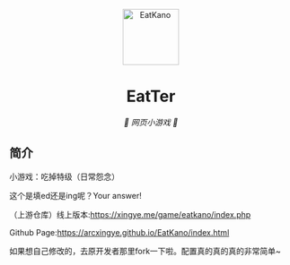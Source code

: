 <p align="center">
  <a href="https://xingye.me/game/eatkano"><img src="https://github.com/FeletexGee/EatTer/blob/main/static/image/ClickBefore.png?raw=true" width="100" height="100" alt="EatKano"></a>
</p>
<div align="center">

# EatTer

_🦌 网页小游戏 🥛_

</div>


## 简介

小游戏：吃掉特级（日常怨念）

这个是填ed还是ing呢？Your answer!

（上游仓库）线上版本:https://xingye.me/game/eatkano/index.php

Github Page:https://arcxingye.github.io/EatKano/index.html

如果想自己修改的，去原开发者那里fork一下啦。配置真的真的真的非常简单~
